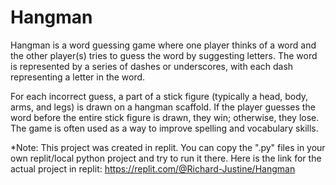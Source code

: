 # Hangman
Hangman is a word guessing game where one player thinks of a word and the other player(s) tries to guess the word by suggesting letters. The word is represented by a series of dashes or underscores, with each dash representing a letter in the word.

For each incorrect guess, a part of a stick figure (typically a head, body, arms, and legs) is drawn on a hangman scaffold. If the player guesses the word before the entire stick figure is drawn, they win; otherwise, they lose. The game is often used as a way to improve spelling and vocabulary skills.

*Note: This project was created in replit. You can copy the ".py" files in your own replit/local python project and try to run it there. Here is the link for the actual project in replit: https://replit.com/@Richard-Justine/Hangman
